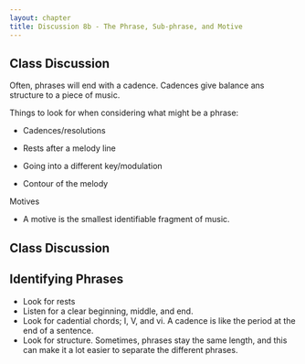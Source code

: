 ```yaml
---
layout: chapter
title: Discussion 8b - The Phrase, Sub-phrase, and Motive
---
```


## Class Discussion

Often, phrases will end with a cadence. Cadences give balance ans structure to a piece of music. 

Things to look for when considering what might be a phrase:

- Cadences/resolutions

- Rests after a melody line

- Going into a different key/modulation

- Contour of the melody

Motives

- A motive is the smallest identifiable fragment of music.

## Class Discussion

## Identifying Phrases ##
- Look for rests
- Listen for a clear beginning, middle, and end.
- Look for cadential chords; I, V, and vi. A cadence is like the period at the end of a sentence.
- Look for structure. Sometimes, phrases stay the same length, and this can make it a lot easier to separate the different phrases.
